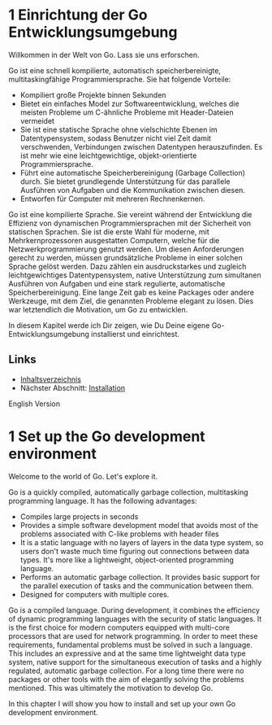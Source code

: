 # 1 Einrichtung der Go Entwicklungsumgebung

Willkommen in der Welt von Go. Lass sie uns erforschen.

Go ist eine schnell kompilierte, automatisch speicherbereinigte, multitaskingfähige Programmiersprache. Sie hat folgende Vorteile:

- Kompiliert große Projekte binnen Sekunden
- Bietet ein einfaches Model zur Softwareentwicklung, welches die meisten Probleme um C-ähnliche Probleme mit Header-Dateien vermeidet
- Sie ist eine statische Sprache ohne vielschichte Ebenen im Datentypensystem, sodass Benutzer nicht viel Zeit damit verschwenden, Verbindungen zwischen Datentypen herauszufinden. Es ist mehr wie eine leichtgewichtige, objekt-orientierte Programmiersprache.
- Führt eine automatische Speicherbereinigung (Garbage Collection) durch. Sie bietet grundlegende Unterstützung für das parallele Ausführen von Aufgaben und die Kommunikation zwischen diesen.
- Entworfen für Computer mit mehreren Rechnenkernen.


Go ist eine kompilierte Sprache. Sie vereint während der Entwicklung die Effizienz von dynamischen Programmiersprachen mit der Sicherheit von statischen Sprachen. Sie ist die erste Wahl für moderne, mit Mehrkernprozessoren ausgestatten Computern, welche für die Netzwerkprogrammierung genutzt werden. Um diesen Anforderungen gerecht zu werden, müssen grundsätzliche Probleme in einer solchen Sprache gelöst werden. Dazu zählen ein ausdruckstarkes und zugleich leichtgewichtiges Datentypensystem, native Unterstützung zum simultanen Ausführen von Aufgaben und eine stark regulierte, automatische Speicherbereinigung. Eine lange Zeit gab es keine Packages oder andere Werkzeuge, mit dem Ziel, die genannten Probleme elegant zu lösen. Dies war letztendlich die Motivation, um Go zu entwicklen.

In diesem Kapitel werde ich Dir zeigen, wie Du Deine eigene Go-Entwicklungsumgebung installierst und einrichtest.

## Links

- [Inhaltsverzeichnis](preface.md)
- Nächster Abschnitt: [Installation](01.1.md)


English Version 

# 1 Set up the Go development environment

Welcome to the world of Go. Let's explore it.

Go is a quickly compiled, automatically garbage collection, multitasking programming language. It has the following advantages:

- Compiles large projects in seconds
- Provides a simple software development model that avoids most of the problems associated with C-like problems with header files
- It is a static language with no layers of layers in the data type system, so users don't waste much time figuring out connections between data types. It's more like a lightweight, object-oriented programming language.
- Performs an automatic garbage collection. It provides basic support for the parallel execution of tasks and the communication between them.
- Designed for computers with multiple cores.


Go is a compiled language. During development, it combines the efficiency of dynamic programming languages ​​with the security of static languages. It is the first choice for modern computers equipped with multi-core processors that are used for network programming. In order to meet these requirements, fundamental problems must be solved in such a language. This includes an expressive and at the same time lightweight data type system, native support for the simultaneous execution of tasks and a highly regulated, automatic garbage collection. For a long time there were no packages or other tools with the aim of elegantly solving the problems mentioned. This was ultimately the motivation to develop Go.

In this chapter I will show you how to install and set up your own Go development environment.
